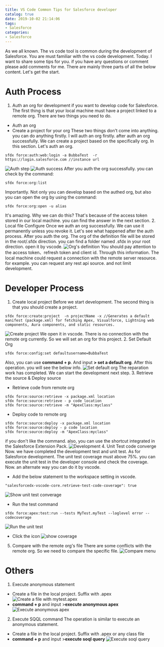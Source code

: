 ```yaml
---
title: VS Code Common Tips for Salesforce developer
catalog: true
date: 2019-10-02 21:14:06
tags:
- Salesforce
categories:
- Salesforce
---
```

As we all known. The vs code tool is common during the development of Salesforce. You are must familiar with the vs code development. Today. I want to share some tips for you. if you have any questions or comment please add comments for me. There are mainly three parts of all the below content. Let's get the start.
# Auth Process
1. Auth an org for development
if you want to develop code for Salesforce. The first thing is that your local machine must have a project linked to a remote org. There are two things you need to do.
- Auth an org
- Create a project for your org
These two things don't come into anything.  you can do anything firstly. I will auth an org firstly. after auth an org successfully. We can create a project based on the specifically org. In this section.  Let's auth an org.
```
sfdx force:auth:web:login -a BubbaTest  -r https://login.salesforce.com //instance url
```
![Auth step](https://upload-images.jianshu.io/upload_images/14975804-b757e4cac7bee540.png?imageMogr2/auto-orient/strip%7CimageView2/2/w/1240)
![Auth success](https://upload-images.jianshu.io/upload_images/14975804-bbf33c0136e984e1.png?imageMogr2/auto-orient/strip%7CimageView2/2/w/1240)
After you auth the org successfully. you can check by the command:
```
sfdx force:org:list
```
Importantly. Not only you can develop based on the authed org,  but also you can open the org by using the command:
```
sfdx force:org:open -u alias
```
It's amazing. Why we can do this? That's because of the access token stored in our local machine. you can find the answer in the next section.
2. Local file Configure
Once we auth an org successfully. We can use it permanently unless you revoke it. Let's see what happened after the auth process. After you auth the org. The org of the definition file will be stored in the root/.sfdx direction. you can find a folder named .sfdx in your root direction. open it by vscode. 
![Org's definition](https://upload-images.jianshu.io/upload_images/14975804-82146d80855cd027.png?imageMogr2/auto-orient/strip%7CimageView2/2/w/1240)
You should pay attention to the access token、refresh token and client id. Through this information. The local machine could request a connection with the remote server resource. for example. you can request any rest api source. and not limit development. 
# Developer Process
1. Create local project
Before we start development. The second thing is that you should create a project.
```
sfdx force:create:project  -n projectName -x //Generates a default manifest (package.xml) for fetching Apex, Visualforce, Lightning web components, Aura components, and static resources.
```
![Create project](https://upload-images.jianshu.io/upload_images/14975804-39adec5a07da5ec5.png?imageMogr2/auto-orient/strip%7CimageView2/2/w/1240)
We open it in vscode. There is no connection with the remote org currently. So we will set an org for this project.
2. Set Default Org
```
sfdx force:config:set defaultusername=BubbaTest
```
Also, you can use **command + p**. And input **> set a default org**. After this operation. you will see the below info.
![Set default org](https://upload-images.jianshu.io/upload_images/14975804-bfad2c2373d85dff.png?imageMogr2/auto-orient/strip%7CimageView2/2/w/1240)
The reparation work has completed. We can start the development next step.
3. Retrieve the source & Deploy source
- Retrieve code from remote org
```
sfdx force:source:retrieve -x package.xml location
sfdx force:source:retrieve - p code location
sfdx force:source:retrieve -m "ApexClass:myclass"
```
- Deploy code to remote org
```
sfdx force:source:deploy -x package.xml location
sfdx force:source:deploy - p code location
sfdx force:source:deploy -m "ApexClass:myclass"
```
if you don't like the command. also, you can use the shortcut integrated in the Salesforce Extension Pack.
![Development](https://upload-images.jianshu.io/upload_images/14975804-4554ec0c7dda0dd1.png?imageMogr2/auto-orient/strip%7CimageView2/2/w/1240)
4. Unit Test code converge
Now. we have completed the development test and unit test. As for Salesforce development. The unit test coverage must above 75%. you can execute the unit test in the developer console and check the coverage. Now. an alternate way you can do it by vscode.
- Add the below statement to the workspace setting in vscode.
```
"salesforcedx-vscode-core.retrieve-test-code-coverage": true
```
![Show unit test converage](https://upload-images.jianshu.io/upload_images/14975804-f1813c1fd887a8da.png?imageMogr2/auto-orient/strip%7CimageView2/2/w/1240)
- Run the test command
```
sfdx force:apex:test:run --tests MyTest.myTest --loglevel error --codecoverage
```
![Run the unit test](https://upload-images.jianshu.io/upload_images/14975804-66e768e301f88905.png?imageMogr2/auto-orient/strip%7CimageView2/2/w/1240)

- Click the icon
![show coverage](https://upload-images.jianshu.io/upload_images/14975804-cc189275b235a3d6.png?imageMogr2/auto-orient/strip%7CimageView2/2/w/1240)
5. Compare with the remote org's file
There are some conflicts with the remote org. So we need to compare the specific file.
 ![Compare menu](https://upload-images.jianshu.io/upload_images/14975804-c37d696e3cd3578b.png?imageMogr2/auto-orient/strip%7CimageView2/2/w/1240)

# Others 
1. Execute anonymous statement
- Create a file in the local project. Suffix with .apex
![Create a file with mytest.apex](https://upload-images.jianshu.io/upload_images/14975804-9c5d5cfb6df8f189.png?imageMogr2/auto-orient/strip%7CimageView2/2/w/1240)
- **command + p** and input >**execute anonymous apex**
![Execute anonymous apex](https://upload-images.jianshu.io/upload_images/14975804-a9195613555591fa.png?imageMogr2/auto-orient/strip%7CimageView2/2/w/1240)
2. Execute SQQL command 
The operation is similar to execute an anonymous statement. 
- Create a file in the local project. Suffix with .apex or any class file
- **command + p** and input >**execute soql query**
![Execute soql query](https://upload-images.jianshu.io/upload_images/14975804-e0574156442c690c.png?imageMogr2/auto-orient/strip%7CimageView2/2/w/1240)